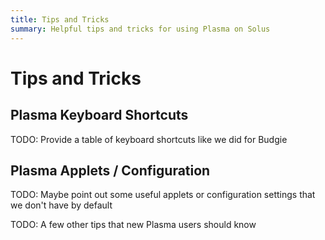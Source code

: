 ```yaml
---
title: Tips and Tricks
summary: Helpful tips and tricks for using Plasma on Solus
---
```


# Tips and Tricks

## Plasma Keyboard Shortcuts

TODO: Provide a table of keyboard shortcuts like we did for Budgie

## Plasma Applets / Configuration

TODO: Maybe point out some useful applets or configuration settings that we don't have by default

TODO: A few other tips that new Plasma users should know

